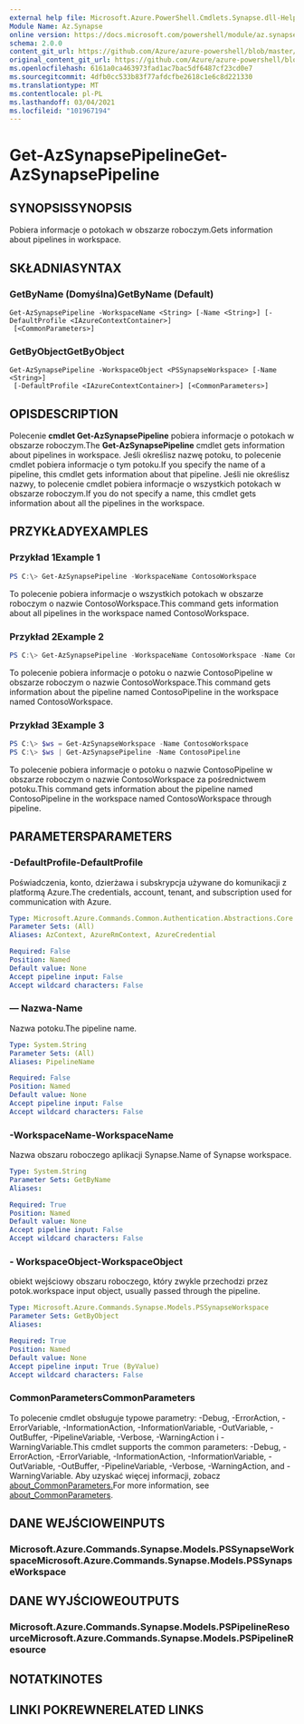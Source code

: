 ```yaml
---
external help file: Microsoft.Azure.PowerShell.Cmdlets.Synapse.dll-Help.xml
Module Name: Az.Synapse
online version: https://docs.microsoft.com/powershell/module/az.synapse/get-azsynapsepipeline
schema: 2.0.0
content_git_url: https://github.com/Azure/azure-powershell/blob/master/src/Synapse/Synapse/help/Get-AzSynapsePipeline.md
original_content_git_url: https://github.com/Azure/azure-powershell/blob/master/src/Synapse/Synapse/help/Get-AzSynapsePipeline.md
ms.openlocfilehash: 6161a0ca463973fad1ac7bac5df6487cf23cd0e7
ms.sourcegitcommit: 4dfb0cc533b83f77afdcfbe2618c1e6c8d221330
ms.translationtype: MT
ms.contentlocale: pl-PL
ms.lasthandoff: 03/04/2021
ms.locfileid: "101967194"
---
```

# <span data-ttu-id="a1b37-101">Get-AzSynapsePipeline</span><span class="sxs-lookup"><span data-stu-id="a1b37-101">Get-AzSynapsePipeline</span></span>

## <span data-ttu-id="a1b37-102">SYNOPSIS</span><span class="sxs-lookup"><span data-stu-id="a1b37-102">SYNOPSIS</span></span>
<span data-ttu-id="a1b37-103">Pobiera informacje o potokach w obszarze roboczym.</span><span class="sxs-lookup"><span data-stu-id="a1b37-103">Gets information about pipelines in workspace.</span></span>

## <span data-ttu-id="a1b37-104">SKŁADNIA</span><span class="sxs-lookup"><span data-stu-id="a1b37-104">SYNTAX</span></span>

### <span data-ttu-id="a1b37-105">GetByName (Domyślna)</span><span class="sxs-lookup"><span data-stu-id="a1b37-105">GetByName (Default)</span></span>
```
Get-AzSynapsePipeline -WorkspaceName <String> [-Name <String>] [-DefaultProfile <IAzureContextContainer>]
 [<CommonParameters>]
```

### <span data-ttu-id="a1b37-106">GetByObject</span><span class="sxs-lookup"><span data-stu-id="a1b37-106">GetByObject</span></span>
```
Get-AzSynapsePipeline -WorkspaceObject <PSSynapseWorkspace> [-Name <String>]
 [-DefaultProfile <IAzureContextContainer>] [<CommonParameters>]
```

## <span data-ttu-id="a1b37-107">OPIS</span><span class="sxs-lookup"><span data-stu-id="a1b37-107">DESCRIPTION</span></span>
<span data-ttu-id="a1b37-108">Polecenie **cmdlet Get-AzSynapsePipeline** pobiera informacje o potokach w obszarze roboczym.</span><span class="sxs-lookup"><span data-stu-id="a1b37-108">The **Get-AzSynapsePipeline** cmdlet gets information about pipelines in workspace.</span></span> <span data-ttu-id="a1b37-109">Jeśli określisz nazwę potoku, to polecenie cmdlet pobiera informacje o tym potoku.</span><span class="sxs-lookup"><span data-stu-id="a1b37-109">If you specify the name of a pipeline, this cmdlet gets information about that pipeline.</span></span> <span data-ttu-id="a1b37-110">Jeśli nie określisz nazwy, to polecenie cmdlet pobiera informacje o wszystkich potokach w obszarze roboczym.</span><span class="sxs-lookup"><span data-stu-id="a1b37-110">If you do not specify a name, this cmdlet gets information about all the pipelines in the workspace.</span></span>

## <span data-ttu-id="a1b37-111">PRZYKŁADY</span><span class="sxs-lookup"><span data-stu-id="a1b37-111">EXAMPLES</span></span>

### <span data-ttu-id="a1b37-112">Przykład 1</span><span class="sxs-lookup"><span data-stu-id="a1b37-112">Example 1</span></span>
```powershell
PS C:\> Get-AzSynapsePipeline -WorkspaceName ContosoWorkspace
```

<span data-ttu-id="a1b37-113">To polecenie pobiera informacje o wszystkich potokach w obszarze roboczym o nazwie ContosoWorkspace.</span><span class="sxs-lookup"><span data-stu-id="a1b37-113">This command gets information about all pipelines in the workspace named ContosoWorkspace.</span></span>

### <span data-ttu-id="a1b37-114">Przykład 2</span><span class="sxs-lookup"><span data-stu-id="a1b37-114">Example 2</span></span>
```powershell
PS C:\> Get-AzSynapsePipeline -WorkspaceName ContosoWorkspace -Name ContosoPipeline
```

<span data-ttu-id="a1b37-115">To polecenie pobiera informacje o potoku o nazwie ContosoPipeline w obszarze roboczym o nazwie ContosoWorkspace.</span><span class="sxs-lookup"><span data-stu-id="a1b37-115">This command gets information about the pipeline named ContosoPipeline in the workspace named ContosoWorkspace.</span></span>

### <span data-ttu-id="a1b37-116">Przykład 3</span><span class="sxs-lookup"><span data-stu-id="a1b37-116">Example 3</span></span>
```powershell
PS C:\> $ws = Get-AzSynapseWorkspace -Name ContosoWorkspace
PS C:\> $ws | Get-AzSynapsePipeline -Name ContosoPipeline
```

<span data-ttu-id="a1b37-117">To polecenie pobiera informacje o potoku o nazwie ContosoPipeline w obszarze roboczym o nazwie ContosoWorkspace za pośrednictwem potoku.</span><span class="sxs-lookup"><span data-stu-id="a1b37-117">This command gets information about the pipeline named ContosoPipeline in the workspace named ContosoWorkspace through pipeline.</span></span>

## <span data-ttu-id="a1b37-118">PARAMETERS</span><span class="sxs-lookup"><span data-stu-id="a1b37-118">PARAMETERS</span></span>

### <span data-ttu-id="a1b37-119">-DefaultProfile</span><span class="sxs-lookup"><span data-stu-id="a1b37-119">-DefaultProfile</span></span>
<span data-ttu-id="a1b37-120">Poświadczenia, konto, dzierżawa i subskrypcja używane do komunikacji z platformą Azure.</span><span class="sxs-lookup"><span data-stu-id="a1b37-120">The credentials, account, tenant, and subscription used for communication with Azure.</span></span>

```yaml
Type: Microsoft.Azure.Commands.Common.Authentication.Abstractions.Core.IAzureContextContainer
Parameter Sets: (All)
Aliases: AzContext, AzureRmContext, AzureCredential

Required: False
Position: Named
Default value: None
Accept pipeline input: False
Accept wildcard characters: False
```

### <span data-ttu-id="a1b37-121">— Nazwa</span><span class="sxs-lookup"><span data-stu-id="a1b37-121">-Name</span></span>
<span data-ttu-id="a1b37-122">Nazwa potoku.</span><span class="sxs-lookup"><span data-stu-id="a1b37-122">The pipeline name.</span></span>

```yaml
Type: System.String
Parameter Sets: (All)
Aliases: PipelineName

Required: False
Position: Named
Default value: None
Accept pipeline input: False
Accept wildcard characters: False
```

### <span data-ttu-id="a1b37-123">-WorkspaceName</span><span class="sxs-lookup"><span data-stu-id="a1b37-123">-WorkspaceName</span></span>
<span data-ttu-id="a1b37-124">Nazwa obszaru roboczego aplikacji Synapse.</span><span class="sxs-lookup"><span data-stu-id="a1b37-124">Name of Synapse workspace.</span></span>

```yaml
Type: System.String
Parameter Sets: GetByName
Aliases:

Required: True
Position: Named
Default value: None
Accept pipeline input: False
Accept wildcard characters: False
```

### <span data-ttu-id="a1b37-125">- WorkspaceObject</span><span class="sxs-lookup"><span data-stu-id="a1b37-125">-WorkspaceObject</span></span>
<span data-ttu-id="a1b37-126">obiekt wejściowy obszaru roboczego, który zwykle przechodzi przez potok.</span><span class="sxs-lookup"><span data-stu-id="a1b37-126">workspace input object, usually passed through the pipeline.</span></span>

```yaml
Type: Microsoft.Azure.Commands.Synapse.Models.PSSynapseWorkspace
Parameter Sets: GetByObject
Aliases:

Required: True
Position: Named
Default value: None
Accept pipeline input: True (ByValue)
Accept wildcard characters: False
```

### <span data-ttu-id="a1b37-127">CommonParameters</span><span class="sxs-lookup"><span data-stu-id="a1b37-127">CommonParameters</span></span>
<span data-ttu-id="a1b37-128">To polecenie cmdlet obsługuje typowe parametry: -Debug, -ErrorAction, -ErrorVariable, -InformationAction, -InformationVariable, -OutVariable, -OutBuffer, -PipelineVariable, -Verbose, -WarningAction i -WarningVariable.</span><span class="sxs-lookup"><span data-stu-id="a1b37-128">This cmdlet supports the common parameters: -Debug, -ErrorAction, -ErrorVariable, -InformationAction, -InformationVariable, -OutVariable, -OutBuffer, -PipelineVariable, -Verbose, -WarningAction, and -WarningVariable.</span></span> <span data-ttu-id="a1b37-129">Aby uzyskać więcej informacji, zobacz [about_CommonParameters.](http://go.microsoft.com/fwlink/?LinkID=113216)</span><span class="sxs-lookup"><span data-stu-id="a1b37-129">For more information, see [about_CommonParameters](http://go.microsoft.com/fwlink/?LinkID=113216).</span></span>

## <span data-ttu-id="a1b37-130">DANE WEJŚCIOWE</span><span class="sxs-lookup"><span data-stu-id="a1b37-130">INPUTS</span></span>

### <span data-ttu-id="a1b37-131">Microsoft.Azure.Commands.Synapse.Models.PSSynapseWorkspace</span><span class="sxs-lookup"><span data-stu-id="a1b37-131">Microsoft.Azure.Commands.Synapse.Models.PSSynapseWorkspace</span></span>

## <span data-ttu-id="a1b37-132">DANE WYJŚCIOWE</span><span class="sxs-lookup"><span data-stu-id="a1b37-132">OUTPUTS</span></span>

### <span data-ttu-id="a1b37-133">Microsoft.Azure.Commands.Synapse.Models.PSPipelineResource</span><span class="sxs-lookup"><span data-stu-id="a1b37-133">Microsoft.Azure.Commands.Synapse.Models.PSPipelineResource</span></span>

## <span data-ttu-id="a1b37-134">NOTATKI</span><span class="sxs-lookup"><span data-stu-id="a1b37-134">NOTES</span></span>

## <span data-ttu-id="a1b37-135">LINKI POKREWNE</span><span class="sxs-lookup"><span data-stu-id="a1b37-135">RELATED LINKS</span></span>
